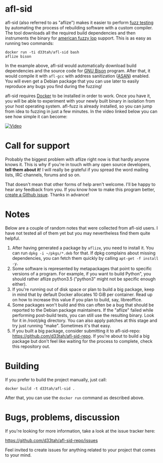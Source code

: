 afl-sid
=======

afl-sid (also referred to as "aflize") makes it easier to perform
[fuzz testing](htts://en.wikipedia.org/wiki/fuzz_testing) by automating the
process of rebuilding software with a custom compiler. The tool downloads all
the required build dependencies and then instruments the binary for
[american fuzzy lop](http://lcamtuf.coredump.cx/afl/) support. This is as easy
as running two commands:

    docker run -ti d33tah/afl-sid bash
    aflize bison

In the example above, afl-sid would automatically download build dependencies
and the source code for [GNU Bison](https://gnu.org/software/bison/) program.
After that, it would compile it with `afl-gcc` with address sanitization
([ASAN](https://en.wikipedia.org/wiki/AddressSanitizer)) enabled. You will
even get a Debian package that you can use later to easily reproduce any bugs
you find during the fuzzing!

afl-sid requires [Docker](https://www.docker.com/) to be installed in order to
work. Once you have it, you will be able to experiment with your newly built
binary in isolation from your host operating system. afl-fuzz is already
installed, so you can jump from idea to fuzzing in just a few minutes. In the
video linked below you can see how simple it can become:

[![Video](https://i.imgur.com/SJ9S66e.png)](https://asciinema.org/a/26623?autoplay=1)

Call for support
================

Probably the biggest problem with aflize right now is that hardly anyone knows
it. This is why if you're in touch with any open source developers, **tell them
about it**! I will really be grateful if you spread the word mailing lists, IRC
channels, forums and so on.

That doesn't mean that other forms of help aren't welcome. I'll be happy to hear
any feedback from you. If you know how to make this program better, [create a
Github issue](https://github.com/d33tah/afl-sid-repo/issues). Thanks in advance!

Notes
=====

Below are a couple of random notes that were collected from afl-sid users.
I have not tested all of them yet but you may nevertheless find them quite
helpful.

1. After having generated a package by `aflize`, you need to install it. You
   can run `dpkg -i ~/pkgs/*.deb` for that. If dpkg complains about missing
   dependencies, you can fetch them quickly by calling `apt-get -f install -y`.
2. Some software is represented by metapackages that point to specific versions
   of a program. For example, if you want to build Python", you should rather
   aflize python3.5 ("python3" might not be specific enough either).
3. If you're running out of disk space or plan to build a big package, keep
   in mind that by default Docker allocates 10 GiB per container. Read up on
   how to increase this value if you plan to build, say, libreoffice.
4. Some packages won't build and this can often be a bug that should be
   reported to the Debian package maintainers. If the "aflize" failed while
   performing post-build tests, you can still use the resulting binary. Look
   for it in /root/pkg directory. You can also apply patches at this stage and
   try just running "make". Sometimes it's that easy.
5. If you built a big package, consider submitting it to afl-sid-repo:
   https://github.com/d33tah/afl-sid-repo. If you're about to build a big
   package but don't feel like waiting for the process to complete, check this
   repository out.

Building
========

If you prefer to build the project manually, just call:

    docker build -t d33tah/afl-sid .

After that, you can use the `docker run` command as described above.

Bugs, problems, discussion
==========================

If you're looking for more information, take a look at the issue tracker here:

https://github.com/d33tah/afl-sid-repo/issues

Feel invited to create issues for anything related to your project that comes
to your mind.

